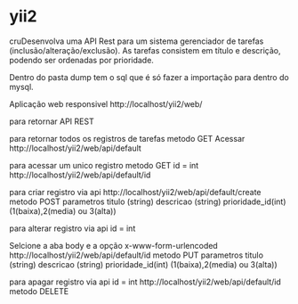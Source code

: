 # yii2
cruDesenvolva uma API Rest para um sistema gerenciador de tarefas (inclusão/alteração/exclusão). As tarefas consistem em título e descrição, podendo ser ordenadas por prioridade.

Dentro do pasta dump tem o sql que é só fazer a importação para dentro do mysql.

Aplicação web responsivel
http://localhost/yii2/web/

para retornar API REST

para retornar todos os registros de tarefas
metodo GET
Acessar http://localhost/yii2/web/api/default

para acessar um unico registro
metodo GET
id = int
http://localhost/yii2/web/api/default/id

para criar registro via api
http://localhost/yii2/web/api/default/create
metodo POST
parametros
titulo (string)
descricao (string)
prioridade_id(int) (1(baixa),2(media) ou 3(alta))


para alterar registro via api
id = int

Selcione a aba body e a opção x-www-form-urlencoded
http://localhost/yii2/web/api/default/id
metodo PUT
parametros
titulo (string)
descricao (string)
prioridade_id(int) (1(baixa),2(media) ou 3(alta))

para apagar registro via api
id = int
http://localhost/yii2/web/api/default/id
metodo DELETE
